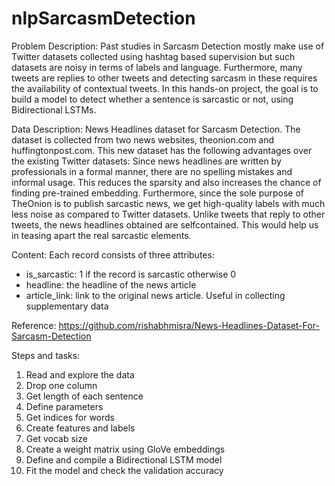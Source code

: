 # nlpSarcasmDetection
Problem Description: 
Past studies in Sarcasm Detection mostly make use of Twitter datasets collected using hashtag based supervision but such 
datasets are noisy in terms of labels and language. Furthermore, many tweets are replies to other tweets and detecting sarcasm in these 
requires the availability of contextual tweets. 
In this hands-on project, the goal is to build a model to detect whether a sentence is sarcastic or not, using Bidirectional LSTMs. 

Data Description:
News Headlines dataset for Sarcasm Detection. The dataset is collected from two news websites, theonion.com and huffingtonpost.com.
This new dataset has the following advantages over the existing Twitter datasets: Since news headlines are written by professionals
in a formal manner, there are no spelling mistakes and informal usage. This reduces the sparsity and also increases the chance of
finding pre-trained embedding. Furthermore, since the sole purpose of TheOnion is to publish sarcastic news, we get high-quality
labels with much less noise as compared to Twitter datasets. Unlike tweets that reply to other tweets, the news headlines obtained
are selfcontained. This would help us in teasing apart the real sarcastic elements.

Content:
Each record consists of three attributes:
- is_sarcastic: 1 if the record is sarcastic otherwise 0
- headline: the headline of the news article
- article_link: link to the original news article. Useful in collecting supplementary data

Reference:
https://github.com/rishabhmisra/News-Headlines-Dataset-For-Sarcasm-Detection 

Steps and tasks:
1. Read and explore the data
2. Drop one column
3. Get length of each sentence
4. Define parameters
5. Get indices for words
6. Create features and labels
7. Get vocab size
8. Create a weight matrix using GloVe embeddings
9. Define and compile a Bidirectional LSTM model
10. Fit the model and check the validation accuracy 
